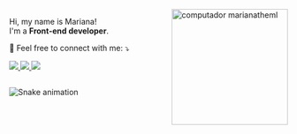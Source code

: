 <img src="https://i.imgur.com/RukwYtJ.png" width="210px" align="right" alt="computador marianatheml">

<p align="left"> 
  Hi, my name is Mariana! <br> I'm a <strong>Front-end developer</strong>.
</p>

<p align="left">
  💌 Feel free to connect with me: ⤵️
</p>

<p align="left">
  <a href="https://www.instagram.com/marianatheml/" alt="Instagram">
    <img src="https://img.shields.io/badge/-Instagram-1c1424?style=for-the-badge&logo=Instagram&logoColor=FF79C6&link=https://www.instagram.com/marianatheml"/>
  </a>
  
  <a href="https://www.linkedin.com/in/marianatheml" alt="Linkedin">
    <img src="https://img.shields.io/badge/-Linkedin-1c1424?style=for-the-badge&logo=Linkedin&logoColor=FF79C6&link=https://www.linkedin.com/in/marianatheml"/>
  </a>
  
  <a href="mailto:marianatheml@gmail.com" alt="Email">
    <img src="https://img.shields.io/badge/-Gmail-1c1424?style=for-the-badge&logo=gmail&logoColor=FF79C6"/>
  </a>
</p>
  
##  
  
  ![Snake animation](https://github.com/marianatheml/marianatheml/blob/output/github-contribution-grid-snake.svg)
  
